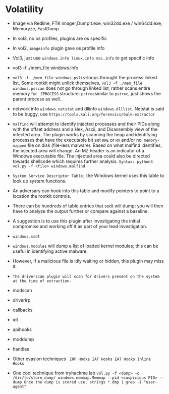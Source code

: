 # Volatility
- Image via Redline, FTK imager,DumpIt.exe, win32dd.exe / win64dd.exe, Memoryze, FastDump
- In vol3, no os profiles, plugins are os specific
- In vol2, `imageinfo` plugin gave os profile info
- Vol3, just use `windows.info linux.info mac.info` to get specific info
- vol3 -f ./mem_file windows.info
- `vol3 -f ./mem_file windows.pslist`loops throught the process linked list. Some rootkit might unlick themselves, `vol3 -f ./mem_file windows.psscan` does not go through linked list, rather
scans entire memory for `_EPROCESS` structure. `pstree`similar to `pstree`, just shows the parent process as well.
- network info `windows.netstat` and dllinfo `windows.dlllist`. Netstat is said to be buggy, use `https://tools.kali.org/forensics/bulk-extractor`
- `malfind` will attempt to identify injected processes and their PIDs along with the offset address and a Hex, Ascii, and Disassembly view of the infected area. 
The plugin works by scanning the heap and identifying processes that have the executable bit set `RWE` or `RX` and/or no` memory-mapped` file on disk (file-less malware).
Based on what malfind identifies, the injected area will change. An MZ header is an indicator of a Windows executable file. The injected area could also be directed towards shellcode which requires further analysis.
`Syntax: python3 vol.py -f <file> windows.malfind`

- `System Service Descriptor Table;` the Windows kernel uses this table to look up system functions. 
- An adversary can hook into this table and modify pointers to point to a location the rootkit controls.
- There can be hundreds of table entries that ssdt will dump; you will then have to analyze the output further or compare against a baseline. 
- A suggestion is to use this plugin after investigating the initial compromise and working off it as part of your lead investigation.
- `windows.ssdt`

- `windows.modules` will dump a list of loaded kernel modules; this can be useful in identifying active malware. 
- However, if a malicious file is idly waiting or hidden, this plugin may miss it.

- `The driverscan plugin will scan for drivers present on the system at the time of extraction.`
- modscan
- driverirp
- callbacks
- idt
- apihooks
- moddump
- handles

- Other evasion techniques `
IRP Hooks
IAT Hooks
EAT Hooks
Inline Hooks`


- One cool technique from tryhackme lab `vol.py -f <dump> -o /dir/to/store_dump/ windows.memmap.Memmap --pid <suspicious PID> --dump Once the dump is stored use, strings *.dmp | grep -i "user-agent"`
